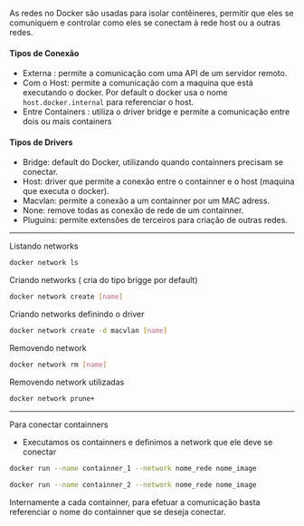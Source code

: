 As redes no Docker são usadas para isolar contêineres, permitir que eles se comuniquem e controlar como eles se conectam à rede host ou a outras redes.

#### Tipos de Conexão

- Externa : permite a comunicação com uma API de um servidor remoto.
- Com o Host: permite a comunicação com a maquina que está executando o docker. Por default o docker usa o nome ```host.docker.internal``` para referenciar o host.
- Entre Containers : utiliza o driver bridge e permite a comunicação entre dois ou mais containers

#### Tipos de Drivers
- Bridge: default do Docker, utilizando quando containners precisam se conectar.
- Host: driver que permite a conexão entre o containner e o host (maquina que executa o docker).
- Macvlan: permite a conexão a um containner por um MAC adress.
- None: remove todas as conexão de rede de um containner.
- Pluguins: permite extensões de terceiros para criação de outras redes.

-----------------------------
Listando networks
```bash
docker network ls
```

Criando networks ( cria do tipo brigge por default)
```bash
docker network create [name]
```

Criando networks definindo o driver
```bash
docker network create -d macvlan [name] 
```

Removendo network
```bash
docker network rm [name] 
```

Removendo network  utilizadas
```bash
docker network prune+
```


-----------------------------

Para conectar containners
- Executamos os containners e definimos a network que ele deve se conectar
```bash
docker run --name containner_1 --network nome_rede nome_image
```
```bash
docker run --name containner_2 --network nome_rede nome_image
```

Internamente a cada containner, para efetuar a comunicação basta referenciar o nome do containner que se deseja conectar.



